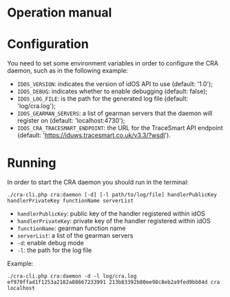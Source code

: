 Operation manual
=================

# Configuration

You need to set some environment variables in order to configure the CRA daemon, such as in the following example:

* `IDOS_VERSION`: indicates the version of idOS API to use (default: '1.0');
* `IDOS_DEBUG`: indicates whether to enable debugging (default: false);
* `IDOS_LOG_FILE`: is the path for the generated log file (default: 'log/cra.log');
* `IDOS_GEARMAN_SERVERS`: a list of gearman servers that the daemon will register on (default: 'localhost:4730');
* `IDOS_CRA_TRACESMART_ENDPOINT`: the URL for the TraceSmart API endpoint (default: 'https://iduws.tracesmart.co.uk/v3.3/?wsdl').

# Running

In order to start the CRA daemon you should run in the terminal:

```
./cra-cli.php cra:daemon [-d] [-l path/to/log/file] handlerPublicKey handlerPrivateKey functionName serverList
```

* `handlerPublicKey`: public key of the handler registered within idOS
* `handlerPrivateKey`: private key of the handler registered within idOS
* `functionName`: gearman function name
* `serverList`: a list of the gearman servers
* `-d`: enable debug mode
* `-l`: the path for the log file

Example:

```
./cra-cli.php cra:daemon -d -l log/cra.log ef970ffad1f1253a2182a88667233991 213b83392b80ee98c8eb2a9fed9bb84d cra localhost
```